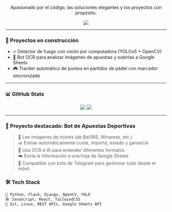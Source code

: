 <!-- Encabezado con emojis y estilo limpio -->
<div align="center">
  
  
  <p>Apasionado por el código, las soluciones elegantes y los proyectos con propósito.</p>

  <img src="https://skillicons.dev/icons?i=python,js,react,django,opencv,git,linux" />
  
</div>

---

### 🚧 Proyectos en construcción

- 🔥 Detector de fuego con visión por computadora (YOLOv5 + OpenCV)
- 🤖 Bot OCR para analizar imágenes de apuestas y subirlas a Google Sheets
- 🎮 Tracker automático de puntos en partidos de pádel con marcador sincronizado

---

### 📊 GitHub Stats

<div align="center">
  <img src="https://github-readme-stats.vercel.app/api?username=diegoversa&show_icons=true&theme=tokyonight" />
  <img src="https://github-readme-stats.vercel.app/api/top-langs/?username=diegoversa&layout=compact&theme=tokyonight" />
</div>

---


### 🧠 Proyecto destacado: Bot de Apuestas Deportivas

> 🧾 Lee imágenes de tickets (de Bet365, Winamax, etc.)  
> 📊 Extrae automáticamente cuota, importe, estado y ganancia  
> 🤖 Usa OCR e IA para entender diferentes formatos  
> ☁️ Envía la información a una hoja de Google Sheets  
> 📱 Compatible con bots de Telegram para gestionar todo desde el móvil


### 🛠️ Tech Stack
```bash
🧠 Python, Flask, Django, OpenCV, YOLO
🕸️ JavaScript, React, TailwindCSS
🧰 Git, Linux, REST APIs, Google Sheets API
